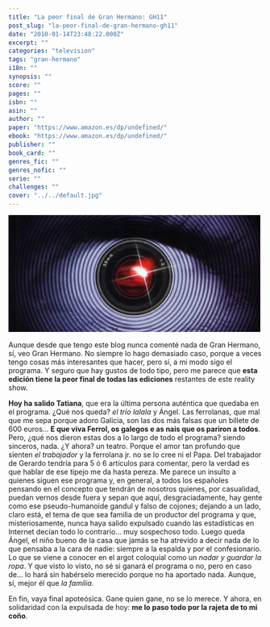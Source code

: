 ```yaml
---
title: "La peor final de Gran Hermano: GH11"
post_slug: "la-peor-final-de-gran-hermano-gh11"
date: "2010-01-14T23:48:22.000Z"
excerpt: ""
categories: "television"
tags: "gran-hermano"
i18n: ""
synopsis: ""
score: ""
pages: ""
isbn: ""
asin: ""
author: ""
paper: "https://www.amazon.es/dp/undefined/"
ebook: "https://www.amazon.es/dp/undefined/"
publisher: ""
book_card: ""
genres_fic: ""
genres_nofic: ""
serie: ""
challenges: ""
cover: "../../default.jpg"
---
```


![gran hermano](images/gran-hermano.jpg "gran hermano")

Aunque desde que tengo este blog nunca comenté nada de Gran Hermano, sí, veo Gran Hermano. No siempre lo hago demasiado caso, porque a veces tengo cosas más interesantes que hacer, pero sí, a mi modo sigo el programa. Y seguro que hay gustos de todo tipo, pero me parece que **esta edición tiene la peor final de todas las ediciones** restantes de este reality show.

**Hoy ha salido Tatiana**, que era la última persona auténtica que quedaba en el programa. ¿Qué nos queda? _el trío lalala_ y Ángel. Las ferrolanas, que mal que me sepa porque adoro Galicia, son las dos más falsas que un billete de 600 euros... **E que viva Ferrol, os galegos e as nais que os pariron a todos**. Pero, ¿qué nos dieron estas dos a lo largo de todo el programa? siendo sinceros, nada. ¿Y ahora? un teatro. Porque el amor tan profundo que sienten _el trabajador_ y la ferrolana jr. no se lo cree ni el Papa. Del trabajador de Gerardo tendría para 5 ó 6 artículos para comentar, pero la verdad es que hablar de ese tipejo me da hasta pereza. Me parece un insulto a quienes siguen ese programa y, en general, a todos los españoles pensando en el concepto que tendrán de nosotros quienes, por casualidad, puedan vernos desde fuera y sepan que aquí, desgraciadamente, hay gente como ese pseudo-humanoide gandul y falso de cojones; dejando a un lado, claro está, el tema de que sea familia de un productor del programa y que, misteriosamente, nunca haya salido expulsado cuando las estadísticas en Internet decían todo lo contrario... muy sospechoso todo. Luego queda Ángel, el niño bueno de la casa que jamás se ha atrevido a decir nada de lo que pensaba a la cara de nadie: siempre a la espalda y por el confesionario. Lo que se viene a conocer en el argot coloquial como un _nadar y guardar la ropa_. Y que visto lo visto, no sé si ganará el programa o no, pero en caso de... lo hará sin habérselo merecido porque no ha aportado nada. Aunque, sí, mejor él que _la familia_.

En fin, vaya final apoteósica. Gane quien gane, no se lo merece. Y ahora, en solidaridad con la expulsada de hoy: **me lo paso todo por la rajeta de to mi coño**.
